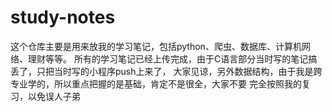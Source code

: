 # study-notes
这个仓库主要是用来放我的学习笔记，包括python、爬虫、数据库、计算机网络、理财等等。
所有的学习笔记已经上传完成，由于C语言部分当时写的笔记搞丢了，只把当时写的小程序push上来了，
大家见谅，另外数据结构，由于我是跨专业学的，所以重点把握的是基础，肯定不是很全，大家不要
完全按照我的复习，以免误人子弟
